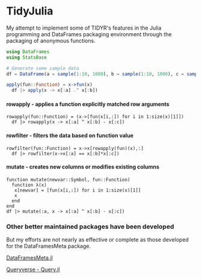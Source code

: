 # TidyJulia
My attempt to implement some of TIDYR's features in the Julia programming and DataFrames packaging environment through the packaging of anonymous functions.

```julia
using DataFrames
using StatsBase

# Generate some sample data
df = DataFrame(a = sample(1:10, 1000), b = sample(1:10, 1000), c = sample(1:10, 1000))

apply(fun::Function) = x->fun(x)
  df |> apply(x -> x[:a] .^ x[:b])
```
#### rowapply - applies a function explicitly matched row arguments
```
rowapply(fun::Function) = (x->[fun(x[i,:]) for i in 1:size(x)[1]])
  df |> rowapply(x -> x[:a] ^ x[:b] - x[:c])
```
#### rowfilter - filters the data based on function value
```
rowfilter(fun::Function) = x->x[rowapply(fun)(x),:]
  df |> rowfilter(x->x[:a] == x[:b]*x[:c])
```
#### mutate - creates new columns or modifies existing columns
```
function mutate(newvar::Symbol, fun::Function)
  function λ(x)
   x[newvar] = [fun(x[i,:]) for i in 1:size(x)[1]]
   x
  end
end
df |> mutate(:a, x -> x[:a] ^ x[:b] - x[:c]) 
```

### Other better maintained packages have been developed
But my efforts are not nearly as effective or complete as those developed for the DataFramesMeta package.

[DataFramesMeta.jl](https://github.com/JuliaData/DataFramesMeta.jl)

[Queryverse - Query.jl](https://www.queryverse.org/)
